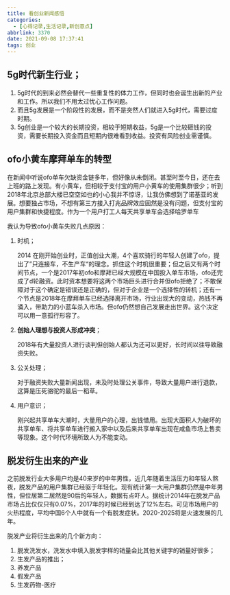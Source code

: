 ```yaml
---
title: 看创业新闻感悟
categories:
  - [心得记录,生活记录,新创意点]
abbrlink: 3370
date: 2021-09-08 17:37:41
tags: 创业
---
```

## 5g时代新生行业；

1. 5g时代的到来必然会替代一些重复性的体力工作，但同时也会诞生出新的产业和工作。所以我们不用太过忧心工作问题。
2. 而且5g发展是一个阶段性的发展，而不是突然人们就进入5g时代，需要过度时期。
3. 5g创业是一个较大的长期投资，相较于短期收益，5g是一个比较砸钱的投资，需要长期投入资金而且短期内很难看到收益。投资有风险创业需谨慎。

## ofo小黄车摩拜单车的转型

在新闻中听说ofo单车欠缺资金链多年，但好像从未倒闭。甚至时至今日，还在去上班的路上发现。有小黄车，但相较于支付宝的用户小黄车的使用集群很少；听到2018年北京总部大楼已空空如也的小心我并不惊讶，让我仿佛想到了诺基亚的发展。想要独占市场，不想有第三方接入打兆品牌效应固然是没有问题，但支付宝的用户集群和快捷程度。作为一个用户打工人每天共享单车会选择哈罗单车

我认为导致ofo小黄车失败几点原因：

1. 时机；

    2014 在刚开始创业时，正值创业大潮，4个喜欢骑行的年轻人创建了ofo，提出了”只连接车，不生产车“的理念。抓住这个时机很重要；但之后又有两个时间节点，一个是2017年初ofo和摩拜已经大规模在中国投入单车市场，ofo还完成了d轮融资。此时资本想要将这两个市场巨头进行合并但ofo拒绝了；不敢保障对于这个确定是错误还是正确的，但对于企业是一个选择性的转机；还有一个节点是2018年在摩拜单车已经选择离开市场，行业出现大的变动，热钱不再涌入，带助力的小蓝车杀入市场。但ofo仍然想自己发展走出世界。这个决定可以用一意孤行形容了。
2. **创始人理想与投资人形成冲突**；

    2018年有大量投资人进行谈判但创始人都认为还可以更好，长时间以往导致融资失败。
3. 公关处理；

    对于融资失败大量新闻出现，未及时处理公关事件，导致大量用户进行退款，这算是压死骆驼的最后一稻草。
4. 用户意识；

    刚兴起共享单车大潮时，大量用户的心理，出钱借用。出现大面积人为破坏的共享单车、将共享单车进行搬入家中以及后来共享单车出现在咸鱼市场上售卖等现象。这个时代环境所致人为不能变动。

## 脱发衍生出来的产业

之前脱发行业大多用户均是40来岁的中年男性，近几年随着生活压力和年轻人熬夜，脱发产品的用户集群已经驱于年轻化。现有统计第一大用户集群仍然是中年男性，但位居第二居然是90后的年轻人，数据有点吓人。据统计2014年在脱发产品市场占比仅仅只有0.07%，2017年的时候已经到达了12%左右。可见市场用户的火热程度，平均中国6个人中就有一个有脱发症状。2020-2025将是火速发展的几年。

脱发产业将衍生出来的几个新方向：

1. 脱发洗发水，洗发水中填入脱发字样的销量会比其他关键字的销量好很多；
2. 生发产品的推出；
3. 养发产品
4. 假发产品
5. 生发药物-医疗